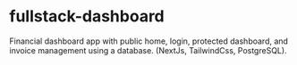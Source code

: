 # fullstack-dashboard
Financial dashboard app with public home, login, protected dashboard, and invoice management using a database. (NextJs, TailwindCss, PostgreSQL).
